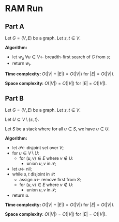 <!-- day18.md -->
<!-- Copyright (c) 2024-2025 Ishan Pranav -->
<!-- Licensed under the MIT license. -->

<!-- RAM Run -->

# RAM Run

## Part A

Let $G=(V,E)$ be a graph. Let $s,t\in V$.

**Algorithm:**

* let $w_u~\forall u\in V\leftarrow$ breadth-first search of $G$ from $s$;
* return $w_t$.

**Time complexity:** $O(\lvert V\rvert+\lvert E\rvert)=O(\lvert V\rvert)$ for $\lvert E\rvert=O(\lvert V\rvert)$.

**Space complexity:** $O(\lvert V\rvert)=O(\lvert V\rvert)$ for $\lvert E\rvert=O(\lvert V\rvert)$.

## Part B

Let $G=(V,E)$ be a graph. Let $s,t\in V$.

Let $U\subseteq V\setminus\lbrace s,t\rbrace$.

Let $S$ be a stack where for all $u\in S$, we have $u\in U$.

**Algorithm:**

* let $\mathcal{P}\leftarrow$ disjoint set over $V$;
* for $u\in V\setminus U$:
  * for $(u,v)\in E$ where $v\notin U$:
    * union $u,v$ in $\mathcal{P}$;
* let $u\leftarrow$ nil;
* while $s,t$ disjoint in $\mathcal{P}$:
  * assign $u\leftarrow$ remove first from $S$;
  * for $(u,v)\in E$ where $v\notin U$:
    * union $u,v$ in $\mathcal{P}$;
* return $u$.

**Time complexity:** $O(\lvert V\rvert+\lvert E\rvert)=O(\lvert V\rvert)$ for $\lvert E\rvert=O(\lvert V\rvert)$.

**Space complexity:** $O(\lvert V\rvert)=O(\lvert V\rvert)$ for $\lvert E\rvert=O(\lvert V\rvert)$.
